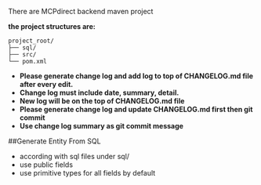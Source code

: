 There are MCPdirect backend maven project

**the project structures are:**
```
project_root/
├── sql/
├── src/
└── pom.xml
```
- **Please generate change log and add log to top of CHANGELOG.md file after every edit.**
- **Change log must include date, summary, detail.**
- **New log will be on the top of CHANGELOG.md file**
- **Please generate change log and update CHANGELOG.md first then git commit**
- **Use change log summary as git commit message**

##Generate Entity From SQL
- according with sql files under sql/
- use public fields
- use primitive types for all fields by default
